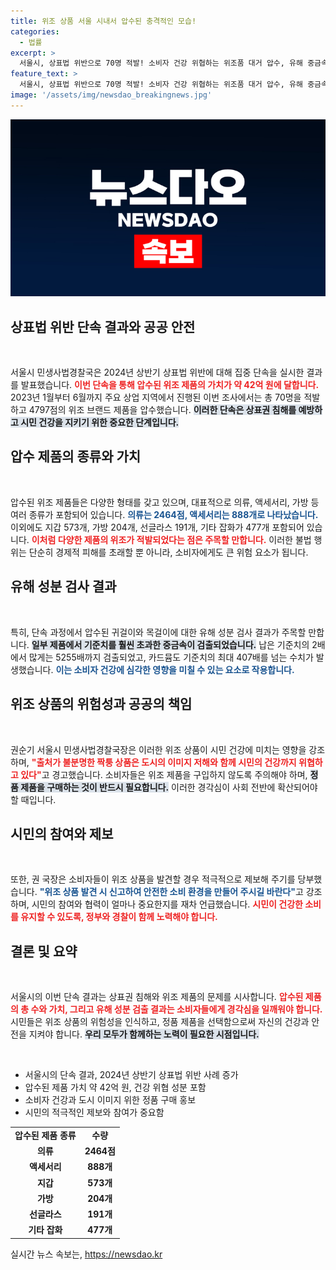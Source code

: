 ```yaml
---
title: 위조 상품 서울 시내서 압수된 충격적인 모습!
categories:
  - 법률
excerpt: >
  서울시, 상표법 위반으로 70명 적발! 소비자 건강 위협하는 위조품 대거 압수, 유해 중금속 검출로 경각심 필요! 정품 구매가 필수!
feature_text: >
  서울시, 상표법 위반으로 70명 적발! 소비자 건강 위협하는 위조품 대거 압수, 유해 중금속 검출로 경각심 필요! 정품 구매가 필수!
image: '/assets/img/newsdao_breakingnews.jpg'
---
```


<p><img src="/assets/img/newsdao_breakingnews.jpg" alt="pcversion 속보" /></p>

<h2 data-ke-size="size26">상표법 위반 단속 결과와 공공 안전</h2>

<p data-ke-size="size16">&nbsp;</p>

<p>서울시 민생사법경찰국은 2024년 상반기 상표법 위반에 대해 집중 단속을 실시한 결과를 발표했습니다. <b><span style="color: #ee2323;">이번 단속을 통해 압수된 위조 제품의 가치가 약 42억 원에 달합니다.</span></b> 2023년 1월부터 6월까지 주요 상업 지역에서 진행된 이번 조사에서는 총 70명을 적발하고 4797점의 위조 브랜드 제품을 압수했습니다. <b><span style="background-color: #21538527;">이러한 단속은 상표권 침해를 예방하고 시민 건강을 지키기 위한 중요한 단계입니다.</span></b> </p>

<h2 data-ke-size="size26">압수 제품의 종류와 가치</h2>

<p data-ke-size="size16">&nbsp;</p>

<p>압수된 위조 제품들은 다양한 형태를 갖고 있으며, 대표적으로 의류, 액세서리, 가방 등 여러 종류가 포함되어 있습니다. <b><span style="color: #1a5490;">의류는 2464점, 액세서리는 888개로 나타났습니다.</span></b> 이외에도 지갑 573개, 가방 204개, 선글라스 191개, 기타 잡화가 477개 포함되어 있습니다. <b><span style="color: #ee2323;">이처럼 다양한 제품의 위조가 적발되었다는 점은 주목할 만합니다.</span></b> 이러한 불법 행위는 단순히 경제적 피해를 초래할 뿐 아니라, 소비자에게도 큰 위험 요소가 됩니다.</p>

<h2 data-ke-size="size26">유해 성분 검사 결과</h2>

<p data-ke-size="size16">&nbsp;</p>

<p>특히, 단속 과정에서 압수된 귀걸이와 목걸이에 대한 유해 성분 검사 결과가 주목할 만합니다. <b><span style="background-color: #21538527;">일부 제품에서 기준치를 훨씬 초과한 중금속이 검출되었습니다.</span></b> 납은 기준치의 2배에서 많게는 5255배까지 검출되었고, 카드뮴도 기준치의 최대 407배를 넘는 수치가 발생했습니다. <b><span style="color: #1a5490;">이는 소비자 건강에 심각한 영향을 미칠 수 있는 요소로 작용합니다.</span></b></p>

<h2 data-ke-size="size26">위조 상품의 위험성과 공공의 책임</h2>

<p data-ke-size="size16">&nbsp;</p>

<p>권순기 서울시 민생사법경찰국장은 이러한 위조 상품이 시민 건강에 미치는 영향을 강조하며, <b><span style="color: #ee2323;">"출처가 불분명한 짝퉁 상품은 도시의 이미지 저해와 함께 시민의 건강까지 위협하고 있다"</span></b>고 경고했습니다. 소비자들은 위조 제품을 구입하지 않도록 주의해야 하며, <b><span style="background-color: #21538527;">정품 제품을 구매하는 것이 반드시 필요합니다.</span></b> 이러한 경각심이 사회 전반에 확산되어야 할 때입니다.</p>

<h2 data-ke-size="size26">시민의 참여와 제보</h2>

<p data-ke-size="size16">&nbsp;</p>

<p>또한, 권 국장은 소비자들이 위조 상품을 발견할 경우 적극적으로 제보해 주기를 당부했습니다. <b><span style="color: #1a5490;">"위조 상품 발견 시 신고하여 안전한 소비 환경을 만들어 주시길 바란다"</span></b>고 강조하며, 시민의 참여와 협력이 얼마나 중요한지를 재차 언급했습니다. <b><span style="color: #ee2323;">시민이 건강한 소비를 유지할 수 있도록, 정부와 경찰이 함께 노력해야 합니다.</span></b></p>

<h2 data-ke-size="size26">결론 및 요약</h2>

<p data-ke-size="size16">&nbsp;</p>

<p>서울시의 이번 단속 결과는 상표권 침해와 위조 제품의 문제를 시사합니다. <b><span style="color: #ee2323;">압수된 제품의 총 수와 가치, 그리고 유해 성분 검출 결과는 소비자들에게 경각심을 일깨워야 합니다.</span></b> 시민들은 위조 상품의 위험성을 인식하고, 정품 제품을 선택함으로써 자신의 건강과 안전을 지켜야 합니다. <b><span style="background-color: #21538527;">우리 모두가 함께하는 노력이 필요한 시점입니다.</span></b></p>

<p data-ke-size="size16">&nbsp;</p>

<ul>
    <li>서울시의 단속 결과, 2024년 상반기 상표법 위반 사례 증가</li>
    <li>압수된 제품 가치 약 42억 원, 건강 위협 성분 포함</li>
    <li>소비자 건강과 도시 이미지 위한 정품 구매 홍보</li>
    <li>시민의 적극적인 제보와 참여가 중요함</li>
</ul>

<table>
    <tr>
        <td style="text-align: center; height: 17px;"><b>압수된 제품 종류</b></td>
        <td style="text-align: center; height: 17px;"><b>수량</b></td>
    </tr>
    <tr>
        <td style="text-align: center; height: 17px;"><b>의류</b></td>
        <td style="text-align: center; height: 17px;"><b>2464점</b></td>
    </tr>
    <tr>
        <td style="text-align: center; height: 17px;"><b>액세서리</b></td>
        <td style="text-align: center; height: 17px;"><b>888개</b></td>
    </tr>
    <tr>
        <td style="text-align: center; height: 17px;"><b>지갑</b></td>
        <td style="text-align: center; height: 17px;"><b>573개</b></td>
    </tr>
    <tr>
        <td style="text-align: center; height: 17px;"><b>가방</b></td>
        <td style="text-align: center; height: 17px;"><b>204개</b></td>
    </tr>
    <tr>
        <td style="text-align: center; height: 17px;"><b>선글라스</b></td>
        <td style="text-align: center; height: 17px;"><b>191개</b></td>
    </tr>
    <tr>
        <td style="text-align: center; height: 17px;"><b>기타 잡화</b></td>
        <td style="text-align: center; height: 17px;"><b>477개</b></td>
    </tr>
</table>
실시간 뉴스 속보는, <a href="https://newsdao.kr" rel="dofollow">https://newsdao.kr</a>


